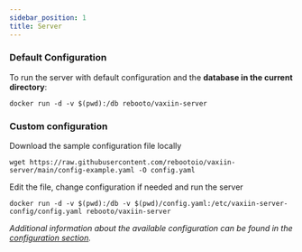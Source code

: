 ```yaml
---
sidebar_position: 1
title: Server
---
```


### Default Configuration

To run the server with default configuration and the **database in the current directory**:
```
docker run -d -v $(pwd):/db rebooto/vaxiin-server
```

### Custom configuration

Download the sample configuration file locally
```
wget https://raw.githubusercontent.com/rebootoio/vaxiin-server/main/config-example.yaml -O config.yaml
```
Edit the file, change configuration if needed and run the server
```
docker run -d -v $(pwd):/db -v $(pwd)/config.yaml:/etc/vaxiin-server-config/config.yaml rebooto/vaxiin-server
```
_Additional information about the available configuration can be found in the [configuration section](../configuration/server)._
